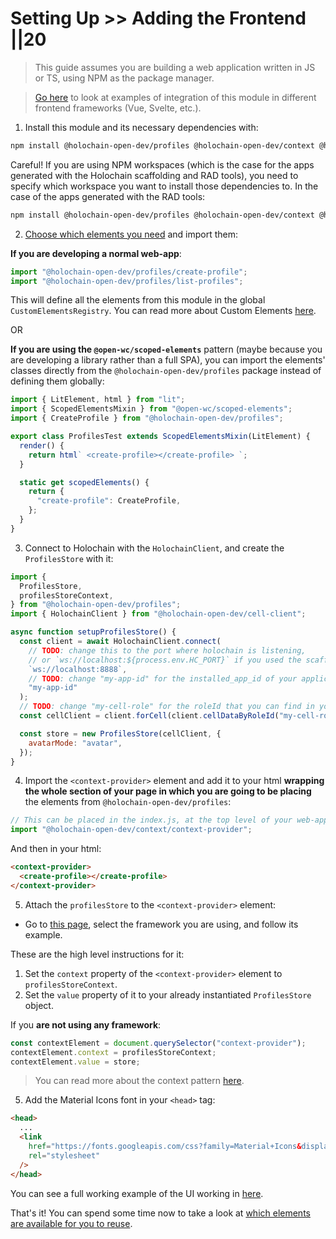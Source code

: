 # Setting Up >> Adding the Frontend ||20

> This guide assumes you are building a web application written in JS or TS, using NPM as the package manager.

> [Go here](https://holochain-open-dev.github.io/reusable-modules/frontend/frameworks/) to look at examples of integration of this module in different frontend frameworks (Vue, Svelte, etc.).

1. Install this module and its necessary dependencies with:

```bash
npm install @holochain-open-dev/profiles @holochain-open-dev/context @holochain-open-dev/cell-client
```

Careful! If you are using NPM workspaces (which is the case for the apps generated with the Holochain scaffolding and RAD tools), you need to specify which workspace you want to install those dependencies to. In the case of the apps generated with the RAD tools:

```bash
npm install @holochain-open-dev/profiles @holochain-open-dev/context @holochain-open-dev/cell-client -w ui
```

2. [Choose which elements you need](../frontend/elements.md) and import them:

**If you are developing a normal web-app**:

```js
import "@holochain-open-dev/profiles/create-profile";
import "@holochain-open-dev/profiles/list-profiles";
```

This will define all the elements from this module in the global `CustomElementsRegistry`. You can read more about Custom Elements [here](https://developers.google.com/web/fundamentals/web-components/customelements).

OR

**If you are using the `@open-wc/scoped-elements`** pattern (maybe because you are developing a library rather than a full SPA), you can import the elements' classes directly from the `@holochain-open-dev/profiles` package instead of defining them globally:

```js
import { LitElement, html } from "lit";
import { ScopedElementsMixin } from "@open-wc/scoped-elements";
import { CreateProfile } from "@holochain-open-dev/profiles";

export class ProfilesTest extends ScopedElementsMixin(LitElement) {
  render() {
    return html` <create-profile></create-profile> `;
  }

  static get scopedElements() {
    return {
      "create-profile": CreateProfile,
    };
  }
}
```

3. Connect to Holochain with the `HolochainClient`, and create the `ProfilesStore` with it:

```js
import {
  ProfilesStore,
  profilesStoreContext,
} from "@holochain-open-dev/profiles";
import { HolochainClient } from "@holochain-open-dev/cell-client";

async function setupProfilesStore() {
  const client = await HolochainClient.connect(
    // TODO: change this to the port where holochain is listening,
    // or `ws://localhost:${process.env.HC_PORT}` if you used the scaffolding tooling to bootstrap the application
    `ws://localhost:8888`,
    // TODO: change "my-app-id" for the installed_app_id of your application
    "my-app-id"
  );
  // TODO: change "my-cell-role" for the roleId that you can find in your "happ.yaml"
  const cellClient = client.forCell(client.cellDataByRoleId("my-cell-role"));

  const store = new ProfilesStore(cellClient, {
    avatarMode: "avatar",
  });
}
```


4. Import the `<context-provider>` element and add it to your html **wrapping the whole section of your page in which you are going to be placing** the elements from `@holochain-open-dev/profiles`:

```js
// This can be placed in the index.js, at the top level of your web-app.
import "@holochain-open-dev/context/context-provider";
```

And then in your html:

```html
<context-provider>
  <create-profile></create-profile>
</context-provider>
```

5. Attach the `profilesStore` to the `<context-provider>` element:

- Go to [this page](https://holochain-open-dev.github.io/reusable-modules/frontend/frameworks/), select the framework you are using, and follow its example.

These are the high level instructions for it:

1. Set the `context` property of the `<context-provider>` element to `profilesStoreContext`.
2. Set the `value` property of it to your already instantiated `ProfilesStore` object.

If you **are not using any framework**:

```js
const contextElement = document.querySelector("context-provider");
contextElement.context = profilesStoreContext;
contextElement.value = store;
```

> You can read more about the context pattern [here](https://holochain-open-dev.github.io/reusable-modules/frontend/using/#context).

5. Add the Material Icons font in your `<head>` tag:

```html
<head>
  ...
  <link
    href="https://fonts.googleapis.com/css?family=Material+Icons&display=block"
    rel="stylesheet"
  />
</head>
```

You can see a full working example of the UI working in [here](https://github.com/holochain-open-dev/profiles/blob/main/ui/demo/index.html).


That's it! You can spend some time now to take a look at [which elements are available for you to reuse](../frontend/elements.md).